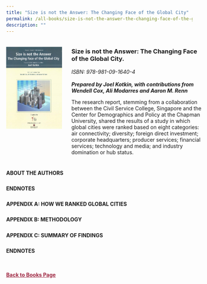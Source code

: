 ```yaml
---
title: "Size is not the Answer: The Changing Face of the Global City"
permalink: /all-books/size-is-not-the-answer-the-changing-face-of-the-global-city/
description: ""
---
```

<style>


.grid-container {
	display: grid;
	grid-template-columns: 30% 70%;
	grid-gap: 5%
	}
	
img {
		object-fit: contain;
		width: 100%;
		height: 80%;
	}	

.chapter-divider {
	margin-top: 5%;
	}	
	
.back a
{
	color: #9f2943;
	font-weight: bold;
	
}	


</style>

<div class="grid-container">
	<div class="grid-child"><img src="/images/Books/Size%20is%20not%20the%20Answer.jpg"></div>
	<div class="grid-child">
		<h3>Size is not the Answer: The Changing Face of the Global City.</h3>
		<i>ISBN: 978-981-09-1640-4</i><br>
		<i></i><br>
		<b><i>Prepared by Joel Kotkin, with contributions from Wendell Cox, Ali Modarres and Aaron M. Renn</i></b>
		<p>The research report, stemming from a collaboration between the Civil Service College, Singapore and the Center for Demographics and Policy at the Chapman University, shared the results of a study in which global cities were ranked based on eight categories: air connectivity; diversity; foreign direct investment; corporate headquarters; producer services; financial services; technology and media; and industry domination or hub status.</p>
	</div>

</div>

<div>

<div class="chapter-divider">
<p><b>ABOUT THE AUTHORS</b></p>

</div>
	
<div class="chapter-divider">
<p><b>ENDNOTES</b></p>

</div>
		
<div class="chapter-divider">
<p><b>APPENDIX A: HOW WE RANKED GLOBAL CITIES</b></p>

</div>
	
<div class="chapter-divider">
<p><b>APPENDIX B: METHODOLOGY</b></p>

</div>
	
<div class="chapter-divider">
<p><b>APPENDIX C: SUMMARY OF FINDINGS</b></p>

</div>
	
<div class="chapter-divider">
<p><b>ENDNOTES</b></p>

</div>




</div>



<br>
<br>
<div class="back">
<a href="/books/">Back to Books Page</a>	

</div>